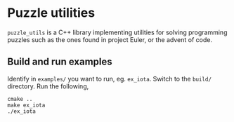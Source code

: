 # Puzzle utilities
`puzzle_utils` is a C++ library implementing utilities for solving programming
puzzles such as the ones found in project Euler, or the advent of code.

## Build and run examples
Identify in `examples/` you want to run, eg. `ex_iota`.
Switch to the `build/` directory.
Run the following,

```shell
cmake ..
make ex_iota
./ex_iota
```
